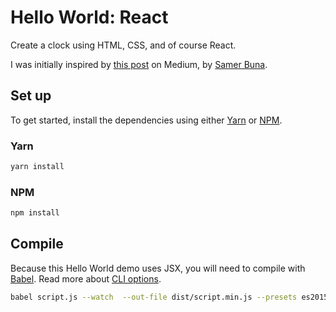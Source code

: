 # Hello World: React

Create a clock using HTML, CSS, and of course React.

I was initially inspired by [this post](https://medium.freecodecamp.com/yes-react-is-taking-over-front-end-development-the-question-is-why-40837af8ab76) on Medium, by [Samer Buna](https://twitter.com/samerbuna).

## Set up
To get started, install the dependencies using either [Yarn](https://yarnpkg.com/) or [NPM](https://www.npmjs.com/).

### Yarn

```bash
yarn install
```

### NPM

```bash
npm install
```

## Compile

Because this Hello World demo uses JSX, you will need to compile with [Babel](http://babeljs.io/). Read more about [CLI options](http://babeljs.io/docs/usage/api/#options).

```bash
babel script.js --watch  --out-file dist/script.min.js --presets es2015,react --minified  --source-maps inline
```
